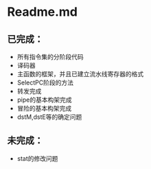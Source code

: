 # Readme.md

## 已完成：

- 所有指令集的分阶段代码
- 译码器
- 主函数的框架，并且已建立流水线寄存器的格式
- SelectPC阶段的方法
- 转发完成
- pipe的基本构架完成
- 冒险的基本构架完成
- dstM,dstE等的确定问题

## 未完成：

- stat的修改问题
